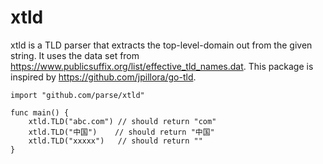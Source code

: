 xtld
====

xtld is a TLD parser that extracts the top-level-domain out from the given string. It uses the data set from
https://www.publicsuffix.org/list/effective_tld_names.dat. This package is inspired by https://github.com/jpillora/go-tld.

```
import "github.com/parse/xtld"

func main() {
	xtld.TLD("abc.com") // should return "com"
	xtld.TLD("中国")    // should return "中国"
	xtld.TLD("xxxxx")   // should return ""
}   
```